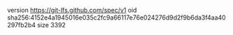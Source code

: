 version https://git-lfs.github.com/spec/v1
oid sha256:4152e4a1945016e035c2fc9a66117e76e024276d9d2f9b6da3f4aa40297fb2b4
size 3392
